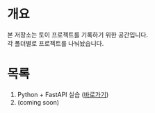 # 개요
본 저장소는 토이 프로젝트를 기록하기 위한 공간입니다.  
각 폴더별로 프로젝트를 나눠놨습니다.

# 목록
1. Python + FastAPI 실습 ([바로가기](/python-fastapi-memo-api/README.md))
1. (coming soon)




